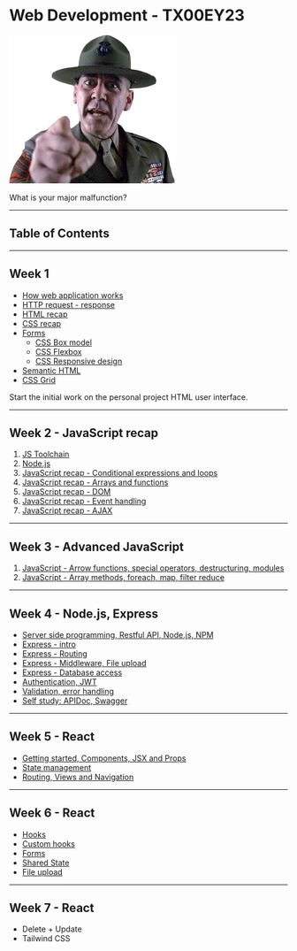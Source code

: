 # Web Development - TX00EY23

![Hartman](images/Sgt.Hartman.webp)

What is your major malfunction?

---

## Table of Contents

---

## Week 1

- [How web application works](Week1/architecture.md)
- [HTTP request - response](Week1/http-request-response.md)
- [HTML recap](Week1/HTML-recap.md)
- [CSS recap](Week1/CSS-recap.md)
- [Forms](Week1/form/form.md)
  - [CSS Box model](Week1/form/css/box-model.md)
  - [CSS Flexbox](Week1/form/css/flexbox.md)
  - [CSS Responsive design](Week1/form/css/media-queries.md)
- [Semantic HTML](https://webaim.org/resources/htmlcheatsheet/HTML%20Semantics%20and%20Accessibility%20Cheat%20Sheet.pdf)
- [CSS Grid](Week1/form/css/grid.md)

Start the initial work on the personal project HTML user interface.

---

## Week 2 - JavaScript recap

1. [JS Toolchain](Week2/tools_pt2.md)
2. [Node.js](Week2/node.md)
3. [JavaScript recap - Conditional expressions and loops](Week2/JS-recap1.md)
4. [JavaScript recap - Arrays and functions](Week2/JS-recap2.md)
5. [JavaScript recap - DOM](Week2/JS-recap3.md)
6. [JavaScript recap - Event handling](Week2/JS-recap4.md)
7. [JavaScript recap - AJAX](Week2/JS-recap5.md)

---

## Week 3 - Advanced JavaScript

1. [JavaScript - Arrow functions, special operators, destructuring, modules](Week3/AdvancedJavaScript1.md)
2. [JavaScript - Array methods, foreach, map, filter reduce](Week3/AdvancedJavascript2.md)

---

## Week 4 - Node.js, Express

- [Server side programming, Restful API, Node.js, NPM](Week4/01-server-side-programming.md)
- [Express - intro](Week4/02-express.md)
- [Express - Routing](Week4/03-routing.md)
- [Express - Middleware, File upload](Week4/04-middleware.md)
- [Express - Database access](Week4/05-database.md)
- [Authentication, JWT](Week4/06-auth.md)
- [Validation, error handling](Week4/07-validation.md)
- [Self study: APIDoc, Swagger](Week4/extra-apidoc.md)

---

## Week 5 - React

- [Getting started, Components, JSX and Props](Week5/01-react-start.md)
- [State management](Week5/02-react-state.md)
- [Routing, Views and Navigation](Week5/03-react-routing.md)

---

## Week 6 - React

- [Hooks](Week6/01-hooks)
- [Custom hooks](Week6/02-custom-hooks)
- [Forms](Week6/03-forms)
- [Shared State](Week6/04-context)
- [File upload](Week6/05-upload)

---

## Week 7 - React

- Delete + Update
- Tailwind CSS
